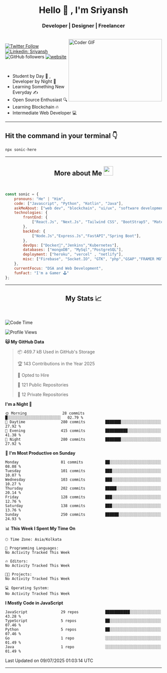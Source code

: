 
<h1 align="center">Hello  👋 , I'm Sriyansh</h1>
<h3 align="center">Developer | Designer | Freelancer </h3>
<br>
<img alt="Coder GIF" align="right" height=200 width=300 src="https://miro.medium.com/max/1360/0*7Q3yvSIv_t0ioJ-Z.gif" />

[![Twitter Follow](https://img.shields.io/twitter/follow/ShivamSriyansh?label=Follow)](https://twitter.com/intent/follow?screen_name=ShivamSriyansh)
[![Linkedin: Sriyansh](https://img.shields.io/badge/-Sriyansh-blue?style=flat-square&logo=Linkedin&logoColor=white&link=https://www.linkedin.com/in/sriyansh-shivam/)](https://www.linkedin.com/in/sriyansh-shivam/)
![GitHub followers](https://img.shields.io/github/followers/SoNiC-HeRE?label=Follow&style=social)
[![website](https://img.shields.io/badge/Website-46a2f1.svg?&style=flat-square&logo=Google-Chrome&logoColor=white&link=https://ss-portfolio.vercel.app/)](https://ss-portfolio.vercel.app/)

<br/>

- Student by Day 🌅 , Developer by Night 🌃
- Learning Something New Everyday ✍️
- Open Source Enthusiast 🔍
- Learning Blockchain 🔥
- Intermediate Web Developer 💻



<hr/>

## Hit the command in your terminal 👇
```bash
npx sonic-here
```

<hr/>
<h2 align="center">More about Me <img src="https://emojis.slackmojis.com/emojis/images/1531849430/4246/blob-sunglasses.gif?1531849430" width="30"/> </h3>
<br>

```javascript
const sonic = {
    pronouns: "He" | "Him",
    code: ["Javascript", "Python", "Kotlin", "Java"],
    askMeAbout: ["web dev", "blockchain", "ui/ux", "software development"],
    technologies: {
        frontEnd: {
            ["React.Js", "Next.Js", "Tailwind CSS", "BootStrap5", "MaterialUI","Vite"]
        },
        backEnd: {
            ["Node.Js","Express.Js","FastAPI","Spring Boot"],
        },
        devOps: ["Docker🐳","Jenkins","Kubernetes"],
        databases: ["mongoDB", "MySql","PostgreSQL"],
        deployment: ["heroku", "vercel" , "netlify"],
        misc: ["Firebase", "Socket.IO", "GTK", "php","GSAP","FRAMER MOTION","FIGMA"]
    },
    currentFocus: "DSA and Web Development",
    funFact: "I'm a Gamer 🕹️"
};
```
<hr/>

<h2 align="center"> My Stats 📈 </h2>
<br />

<!--START_SECTION:waka-->
![Code Time](http://img.shields.io/badge/Code%20Time-161%20hrs%2048%20mins-blue)

![Profile Views](http://img.shields.io/badge/Profile%20Views-0-blue)

**🐱 My GitHub Data** 

> 📦 469.7 kB Used in GitHub's Storage 
 > 
> 🏆 143 Contributions in the Year 2025
 > 
> 💼 Opted to Hire
 > 
> 📜 121 Public Repositories 
 > 
> 🔑 12 Private Repositories 
 > 
**I'm a Night 🦉** 

```text
🌞 Morning                28 commits          █░░░░░░░░░░░░░░░░░░░░░░░░   02.79 % 
🌆 Daytime                280 commits         ███████░░░░░░░░░░░░░░░░░░   27.92 % 
🌃 Evening                415 commits         ██████████░░░░░░░░░░░░░░░   41.38 % 
🌙 Night                  280 commits         ███████░░░░░░░░░░░░░░░░░░   27.92 % 
```
📅 **I'm Most Productive on Sunday** 

```text
Monday                   81 commits          ██░░░░░░░░░░░░░░░░░░░░░░░   08.08 % 
Tuesday                  101 commits         ███░░░░░░░░░░░░░░░░░░░░░░   10.07 % 
Wednesday                103 commits         ███░░░░░░░░░░░░░░░░░░░░░░   10.27 % 
Thursday                 202 commits         █████░░░░░░░░░░░░░░░░░░░░   20.14 % 
Friday                   128 commits         ███░░░░░░░░░░░░░░░░░░░░░░   12.76 % 
Saturday                 138 commits         ███░░░░░░░░░░░░░░░░░░░░░░   13.76 % 
Sunday                   250 commits         ██████░░░░░░░░░░░░░░░░░░░   24.93 % 
```


📊 **This Week I Spent My Time On** 

```text
🕑︎ Time Zone: Asia/Kolkata

💬 Programming Languages: 
No Activity Tracked This Week

🔥 Editors: 
No Activity Tracked This Week

🐱‍💻 Projects: 
No Activity Tracked This Week

💻 Operating System: 
No Activity Tracked This Week
```

**I Mostly Code in JavaScript** 

```text
JavaScript               29 repos            ███████████░░░░░░░░░░░░░░   43.28 % 
TypeScript               5 repos             ██░░░░░░░░░░░░░░░░░░░░░░░   07.46 % 
Python                   5 repos             ██░░░░░░░░░░░░░░░░░░░░░░░   07.46 % 
Go                       1 repo              ░░░░░░░░░░░░░░░░░░░░░░░░░   01.49 % 
Java                     1 repo              ░░░░░░░░░░░░░░░░░░░░░░░░░   01.49 % 
```




 Last Updated on 09/07/2025 01:03:14 UTC
<!--END_SECTION:waka-->
<hr />
